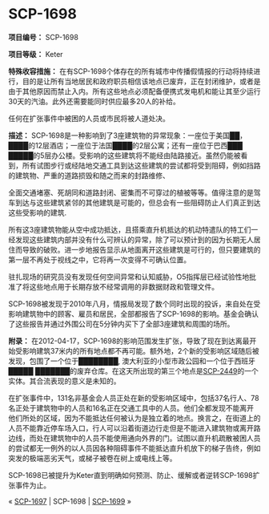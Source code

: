 # SCP-1698
                        


**项目编号：** SCP-1698

**项目等级：** Keter

**特殊收容措施：** 在有SCP-1698个体存在的所有城市中传播假情报的行动将持续进行，目的是让所有当地居民和政府职员相信该地点已废弃，正在封闭维护，或者是由于其他原因而禁止入内。所有这些地点必须配备便携式发电机和能让其至少运行30天的汽油。此外还需要能同时供应最多20人的补给。

任何在扩张事件中被困的人员或市民将被人道处决。

**描述：** SCP-1698是一种影响到了3座建筑物的异常现象：一座位于美国██，████的12层酒店；一座位于法国████的2层公寓；还有一座位于巴西███ █████的5层办公楼。受影响的这些建筑将不能经由陆路接近。虽然仍能被看到，所有试图步行或经陆地交通工具到达这些建筑的尝试都将受到阻碍，例如挡路的建筑物、严重的道路损毁和随之而来的封路维修、

全面交通堵塞、死胡同和道路封闭、密集而不可穿过的植被等等。值得注意的是驾车到达与这些建筑紧邻的其他建筑是可能的，但总会有一些阻碍防止人们真正到达这些受影响的建筑.

所有这3座建筑物能从空中成功抵达，且搭乘直升机抵达的机动特遣队的特工们一经发现这些建筑内部并没有什么可辨认的异常，除了可以预计到的因为长期无人居住而导致的破败。进一步地报告显示从地面离开这些建筑是可行的，但只要建筑的第一层不再处于视线之中，它将再一次变得不可确认位置。

驻扎现场的研究员没有发现任何空间异常和认知威胁，O5指挥层已经试验性地批准了将这些地点用于长期存放不经常调用的非数据财政和管理文件。

SCP-1698被发现于2010年八月，情报局发现了数个同时出现的投诉，来自处在受影响建筑物中的顾客、雇员和居民，全部都报告了SCP-1698的影响。基金会确认了这些报告并通过外围公司在5分钟内买下了全部3座建筑和周围的场所。

**附录：** 在2012-04-17，SCP-1698的影响范围发生扩张，导致了现在到达离最开始受影响建筑37米内的所有地点都不再可能。额外地，2个新的受影响区域随后被发现，包围了一个位于████████, 澳大利亚的小型市政公园和一个位于西班牙█████ ███████的废弃仓库。在这天所出现的第三个地点是[SCP-2449](/scp-2449)的一个实体。其合流表现的意义是未知的。

在扩张事件中，131名非基金会人员正处在新的受影响区域中，包括37名行人、78名正处于建筑物中的人员和16名正在交通工具中的人员。他们全都发现不能离开他们所处的区域，因为不能抵达任何被认为是独立着的地点。换言之，在街道上的人员不能靠近停车场入口，行人可以沿着街道边行走但是不能进入建筑物或离开路边线，而处在建筑物中的人员不能使用通向外界的门。试图以直升机疏散被困人员的尝试都无一例外的以人员因各种阻碍事件不能抵达直升机放下的梯子告终，例如突发的极端恶劣天气，或梯子被卷在树上或电线上等。

SCP-1698已被提升为Keter直到明确如何预测、防止、缓解或者逆转SCP-1698扩张事件为止。



« [SCP-1697](/scp-1697) | SCP-1698 | [SCP-1699](/scp-1699) »





                    